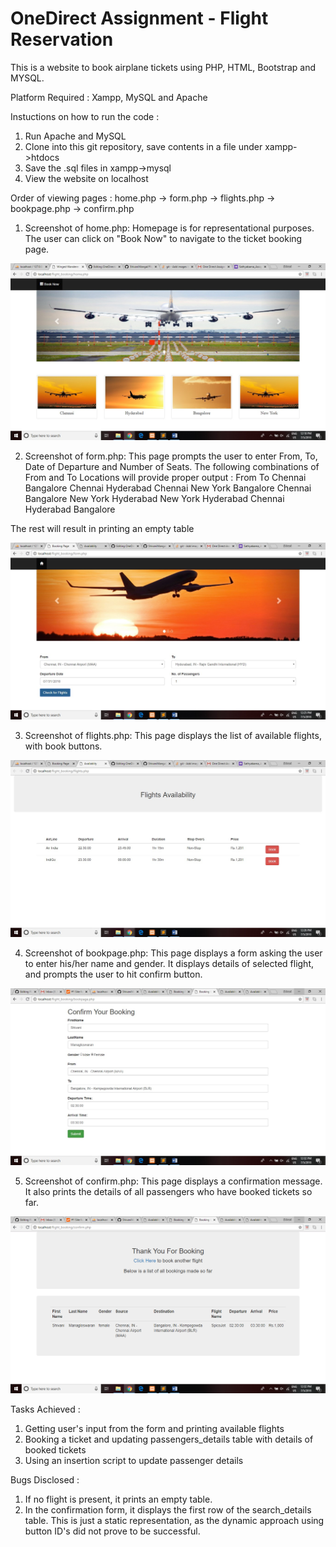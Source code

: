 # OneDirect Assignment - Flight Reservation

This is a website to book airplane tickets using PHP, HTML, Bootstrap and MYSQL.

Platform Required : Xampp, MySQL and Apache

Instuctions on how to run the code : 
1. Run Apache and MySQL
2. Clone into this git repository, save contents in a file under xampp->htdocs
3. Save the .sql files in xampp->mysql
4. View the website on localhost

Order of viewing pages :
home.php -> form.php -> flights.php -> bookpage.php -> confirm.php

1. Screenshot of home.php:
   Homepage is for representational purposes. The user can click on "Book Now" to navigate to the ticket booking page.


![alt text](https://raw.githubusercontent.com/ShivaniMangal/OneDirectAssignment/master/imgs/screenshot1.jpg)



2. Screenshot of form.php:
This page prompts the user to enter From, To, Date of Departure and Number of Seats. 
The following combinations of From and To Locations will provide proper output :
From	      To
Chennai	    Bangalore
Chennai	    Hyderabad
Chennai	    New York
Bangalore	  Chennai
Bangalore	  New York
Hyderabad	  New York
Hyderabad	  Chennai
Hyderabad	  Bangalore

The rest will result in printing an empty table  


![alt text](https://raw.githubusercontent.com/ShivaniMangal/OneDirectAssignment/master/imgs/screenshot2.jpg)



3. Screenshot of flights.php:
This page displays the list of available flights, with book buttons.

![alt text](https://raw.githubusercontent.com/ShivaniMangal/OneDirectAssignment/master/imgs/screenshot3.jpg)



4. Screenshot of bookpage.php: 
This page displays a form asking the user to enter his/her name and gender. It displays details of selected flight, and prompts the user to hit confirm button. 

![alt text](https://raw.githubusercontent.com/ShivaniMangal/OneDirectAssignment/master/imgs/screenshot4.jpg)




5. Screenshot of confirm.php: 
This page displays a confirmation message. It also prints the details of all passengers who have booked tickets so far.


![alt text](https://raw.githubusercontent.com/ShivaniMangal/OneDirectAssignment/master/imgs/screenshot5.jpg)





Tasks Achieved :
1. Getting user's input from the form and printing available flights
2. Booking a ticket and updating passengers_details table with details of booked tickets
3. Using an insertion script to update passenger details

Bugs Disclosed :
1. If no flight is present, it prints an empty table.
2. In the confirmation form, it displays the first row of the search_details table. This is just a static representation, as the dynamic approach using button ID's did not prove to be successful.


